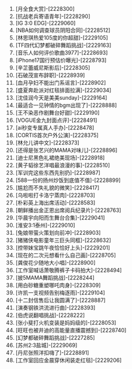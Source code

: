 
1. [月全食大赏]-[2228300]
1. [抗战老兵寄语青年]-[2228290]
1. [IG 3:0 EDG]-[2229060]
1. [NBA如何调查球员阴阳合同]-[2228512]
1. [林思琪热爱105度的你超甜]-[2229105]
1. [TF四代幻梦都破碎舞蹈挑战]-[2229163]
1. [音乐人如何评价歌曲3977]-[2228693]
1. [iPhone17国行预估价曝光]-[2228793]
1. [辛芷蕾威尼斯影后]-[2228305]
1. [石破茂宣布辞职]-[2228939]
1. [血月孕妇不能出门系谣言]-[2228902]
1. [盛夏奔赴派对红毯排面拉满]-[2229034]
1. [沈佳润今天是美美sunday]-[2229164]
1. [最适合一见钟情的bgm出现了]-[2228888]
1. [王不染恶作剧舞台好甜]-[2229190]
1. [VOGUE金九封面点评]-[2228491]
1. [ai秒变专属真人手办]-[2228478]
1. [CORTIS首次户外公演]-[2228375]
1. [林允儿讲中文]-[2228373]
1. [还得是张艺兴的MAMA对味儿]-[2228896]
1. [迪士尼黑色礼裙绝美现场]-[2228918]
1. [黄子韬徐艺洋唱最浪漫的事]-[2228510]
1. [军训完这些东西先别扔]-[2228987]
1. [588一份的扬州炒饭到底值不值]-[2228899]
1. [尴尬而不失礼貌的微笑]-[2228417]
1. [乌啦啦打卡洛宁蒸肉]-[2228703]
1. [朴彩英上海出席活动]-[2228583]
1. [朝鲜播出金正恩出席阅兵纪录片]-[2228763]
1. [华晨宇向阳而生舞台合集]-[2229041]
1. [淮安3:1泰州]-[2229010]
1. [兔娘带萤火策划向前冲]-[2228903]
1. [猪猪侠电影童年三巨头同框]-[2228632]
1. [控带妹宝跳午夜恰恰好上头]-[2229201]
1. [现在的二次元想看什么自己画]-[2228705]
1. [龚俊花少随地大小唱]-[2228900]
1. [工作室喊话萧敬腾裤子卡码拍大]-[2228494]
1. [披5MAMA舞蹈挑战]-[2228244]
1. [用白砂糖重塑哪吒肉身]-[2228309]
1. [许凯一支视频告别梅逐雨]-[2229104]
1. [十二封信售后让我圆满了]-[2228887]
1. [演奏钢铁洪流进行曲]-[2228393]
1. [伯虎说翻唱挑战]-[2228222]
1. [张小斐打火机变装是妈妈级的]-[2228053]
1. [旺旺也被井迪的高能量直播震撼到]-[2228740]
1. [幻梦都破碎舞蹈挑战]-[2227285]
1. [苏州2:3盐城]-[2229069]
1. [丹尼张照洋扣嗨了]-[2228891]
1. [工作室回应金晨穿休闲装走红毯]-[2229206]